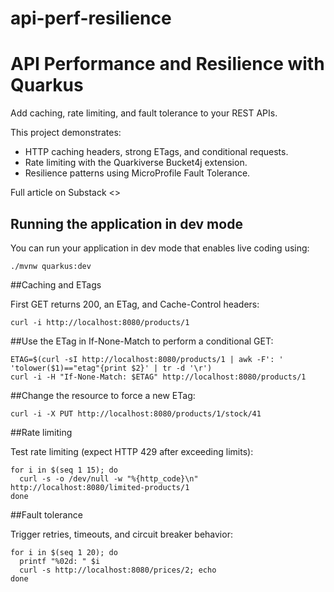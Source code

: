 # api-perf-resilience

# API Performance and Resilience with Quarkus
Add caching, rate limiting, and fault tolerance to your REST APIs.

This project demonstrates:
- HTTP caching headers, strong ETags, and conditional requests.
- Rate limiting with the Quarkiverse Bucket4j extension.
- Resilience patterns using MicroProfile Fault Tolerance.

Full article on Substack <>


## Running the application in dev mode

You can run your application in dev mode that enables live coding using:

```shell script
./mvnw quarkus:dev
```


##Caching and ETags

First GET returns 200, an ETag, and Cache-Control headers:

```shell script
curl -i http://localhost:8080/products/1
```

##Use the ETag in If-None-Match to perform a conditional GET:

```shell script
ETAG=$(curl -sI http://localhost:8080/products/1 | awk -F': ' 'tolower($1)=="etag"{print $2}' | tr -d '\r')
curl -i -H "If-None-Match: $ETAG" http://localhost:8080/products/1
```

##Change the resource to force a new ETag:

```shell script
curl -i -X PUT http://localhost:8080/products/1/stock/41
```

##Rate limiting

Test rate limiting (expect HTTP 429 after exceeding limits):

```shell script
for i in $(seq 1 15); do
  curl -s -o /dev/null -w "%{http_code}\n" http://localhost:8080/limited-products/1
done
```

##Fault tolerance

Trigger retries, timeouts, and circuit breaker behavior:

```shell script
for i in $(seq 1 20); do
  printf "%02d: " $i
  curl -s http://localhost:8080/prices/2; echo
done
```
